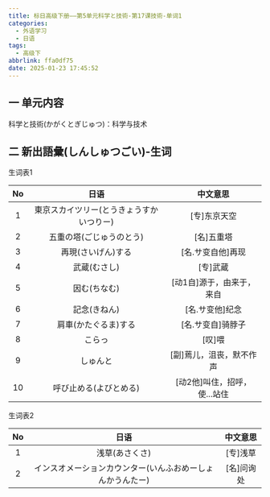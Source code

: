 ```yaml
---
title: 标日高级下册——第5单元科学と技術-第17课技術-单词1
categories:
  - 外语学习
  - 日语
tags:
  - 高级下
abbrlink: ffa0df75
date: 2025-01-23 17:45:52
---
```

## 一 单元内容

科学と技術(かがくとぎじゅつ)：科学与技术

<!--more-->

## 二 新出語彙(しんしゅつごい)-生词

生词表1

|  No  |                   日语                   |           中文意思           |
| :--: | :--------------------------------------: | :--------------------------: |
|  1   | 東京スカイツリー(とうきょうすかいつりー) |         [专]东京天空         |
|  2   |         五重の塔(ごじゅうのとう)         |          [名]五重塔          |
|  3   |            再現(さいげん)する            |      [名.サ变自他]再现       |
|  4   |               武蔵(むさし)               |           [专]武蔵           |
|  5   |               因む(ちなむ)               |  [动1自]源于，由来于，来自   |
|  6   |               記念(きねん)               |       [名.サ变他]纪念        |
|  7   |           肩車(かたぐるま)する           |      [名.サ变自]骑脖子       |
|  8   |                  こらっ                  |            [叹]喂            |
|  9   |                 しゅんと                 |   [副]蔫儿，沮丧，默不作声   |
|  10  |          呼び止める(よびとめる)          | [动2他]叫住，招呼，使...站住 |

生词表2

|  No  |                            日语                            |  中文意思  |
| :--: | :--------------------------------------------------------: | :--------: |
|  1   |                       浅草(あさくさ)                       |  [专]浅草  |
|  2   | インスオメーションカウンター(いんふおめーしょんかうんたー) | [名]问询处 |

